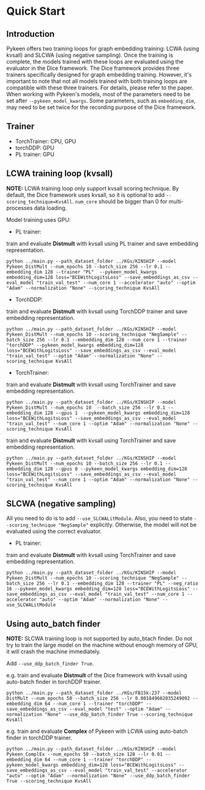 
# Quick Start

## Introduction

Pykeen offers two training loops for graph embedding training: LCWA (using kvsall) and SLCWA (using negative sampling). Once the training is complete, the models trained with these loops are evaluated using the evaluator in the Dice framework. The Dice framework provides three trainers specifically designed for graph embedding training. However, it's important to note that not all models trained with both training loops are compatible with these three trainers. For details, please refer to the paper.  
When working with Pykeen's models, most of the parameters need to be set after `--pykeen_model_kwargs`. Some parameters, such as `embedding_dim`, may need to be set twice for the recording purpose of the Dice framework.

## Trainer

- TorchTrainer: CPU, GPU
- torchDDP: GPU
- PL trainer: GPU

## LCWA training loop (kvsall)

**NOTE:** LCWA training loop only support kvsall scoring technique. By default, the Dice framework uses kvsall, so it is optional to add `--scoring_technique=KvsAll`. `num_core` should be bigger than 0 for multi-processes data loading.

Model training uses GPU:  

- PL trainer:

train and evaluate **Distmult** with kvsall using PL trainer and save embedding representation.

```[bash]
python ../main.py --path_dataset_folder ../KGs/KINSHIP --model Pykeen_DistMult --num_epochs 10 --batch_size 256 --lr 0.1 --embedding_dim 128 --trainer "PL"  --pykeen_model_kwargs embedding_dim=128 loss="BCEWithLogitsLoss" --save_embeddings_as_csv --eval_model "train_val_test" --num_core 1 --accelerator "auto" --optim "Adam" --normalization "None" --scoring_technique KvsAll
```

- TorchDDP:

train and evaluate **Distmult** with kvsall using TorchDDP trainer and save embedding representation.

```[bash]
python ../main.py --path_dataset_folder ../KGs/KINSHIP --model Pykeen_DistMult --num_epochs 10 --scoring_technique "NegSample" --batch_size 256 --lr 0.1 --embedding_dim 128 --num_core 1 --trainer "torchDDP" --pykeen_model_kwargs embedding_dim=128 loss="BCEWithLogitsLoss" --save_embeddings_as_csv --eval_model "train_val_test" --optim "Adam" --normalization "None" --scoring_technique KvsAll
```

- TorchTrainer:

train and evaluate **Distmult** with kvsall using TorchTrainer and save embedding representation.

```[bash]
python ../main.py --path_dataset_folder ../KGs/KINSHIP --model Pykeen_DistMult --num_epochs 10  --batch_size 256 --lr 0.1 --embedding_dim 128 --gpus 1  --pykeen_model_kwargs embedding_dim=128 loss="BCEWithLogitsLoss" --save_embeddings_as_csv --eval_model "train_val_test" --num_core 1 --optim "Adam" --normalization "None" --scoring_technique KvsAll
```


train and evaluate **Distmult** with kvsall using TorchTrainer and save embedding representation.

```[bash]
python ../main.py --path_dataset_folder ../KGs/KINSHIP --model Pykeen_DistMult --num_epochs 10 --batch_size 256 --lr 0.1 --embedding_dim 128 --gpus 0 --pykeen_model_kwargs embedding_dim=128 loss="BCEWithLogitsLoss" --save_embeddings_as_csv --eval_model "train_val_test" --num_core 1 --optim "Adam" --normalization "None" --scoring_technique KvsAll
```

## SLCWA (negative sampling)

All you need to do is to add `--use_SLCWALitModule`. Also, you need to state `--scoring_technique "NegSample"` explicitly. Otherwise, the model will not be evaluated using the correct evaluator.

- PL trainer:

train and evaluate **Distmult** with kvsall using TorchTrainer and save embedding representation.

```[bash]
python ../main.py --path_dataset_folder ../KGs/KINSHIP --model Pykeen_DistMult --num_epochs 10 --scoring_technique "NegSample" --batch_size 256 --lr 0.1 --embedding_dim 128 --trainer "PL" --neg_ratio 16 --pykeen_model_kwargs embedding_dim=128 loss="BCEWithLogitsLoss" --save_embeddings_as_csv --eval_model "train_val_test" --num_core 1 --accelerator "auto" --optim "Adam" --normalization "None" --use_SLCWALitModule
```

## Using auto_batch finder

**NOTE:** SLCWA training loop is not supported by auto_btach finder. Do not try to train the large model on the machine without enough memory of GPU, it will crash the machine immediately.

Add `--use_ddp_batch_finder True`.

e.g. train and evaluate **Distmult** of the Dice framework with kvsall using auto-batch finder in torchDDP trainer.

```[bash]
python ../main.py --path_dataset_folder ../KGs/FB15k-237 --model DistMult --num_epochs 50 --batch_size 256 --lr 0.001849662035249092 --embedding_dim 64 --num_core 1 --trainer "torchDDP" --save_embeddings_as_csv --eval_model "test" --optim "Adam" --normalization "None" --use_ddp_batch_finder True --scoring_technique KvsAll
```

e.g. train and evaluate **Complex** of Pykeen with LCWA using auto-batch finder in torchDDP trainer.

```[bash]
python ../main.py --path_dataset_folder ../KGs/KINSHIP --model Pykeen_ComplEx --num_epochs 50 --batch_size 128 --lr 0.01 --embedding_dim 64 --num_core 1 --trainer "torchDDP" --pykeen_model_kwargs embedding_dim=128 loss="BCEWithLogitsLoss" --save_embeddings_as_csv --eval_model "train_val_test" --accelerator "auto" --optim "Adam" --normalization "None" --use_ddp_batch_finder True --scoring_technique KvsAll
```
